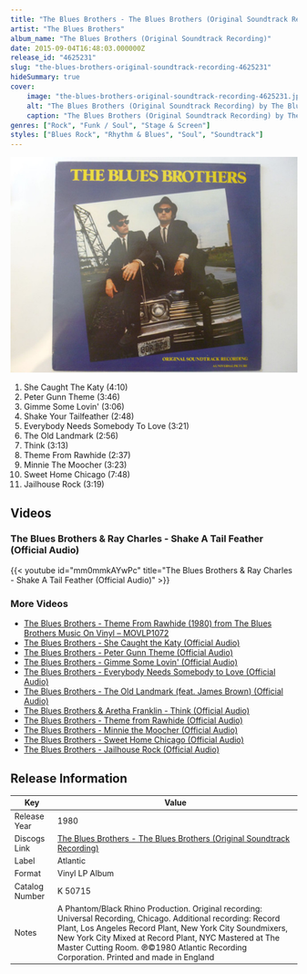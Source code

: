 ```yaml
---
title: "The Blues Brothers - The Blues Brothers (Original Soundtrack Recording)"
artist: "The Blues Brothers"
album_name: "The Blues Brothers (Original Soundtrack Recording)"
date: 2015-09-04T16:48:03.000000Z
release_id: "4625231"
slug: "the-blues-brothers-original-soundtrack-recording-4625231"
hideSummary: true
cover:
    image: "the-blues-brothers-original-soundtrack-recording-4625231.jpg"
    alt: "The Blues Brothers (Original Soundtrack Recording) by The Blues Brothers"
    caption: "The Blues Brothers (Original Soundtrack Recording) by The Blues Brothers"
genres: ["Rock", "Funk / Soul", "Stage & Screen"]
styles: ["Blues Rock", "Rhythm & Blues", "Soul", "Soundtrack"]
---
```


![The Blues Brothers (Original Soundtrack Recording) by The Blues Brothers](the-blues-brothers-original-soundtrack-recording-4625231.jpg)

<!-- section break -->

1. She Caught The Katy (4:10)
2. Peter Gunn Theme (3:46)
3. Gimme Some Lovin' (3:06)
4. Shake Your Tailfeather (2:48)
5. Everybody Needs Somebody To Love (3:21)
6. The Old Landmark (2:56)
7. Think (3:13)
8. Theme From Rawhide (2:37)
9. Minnie The Moocher (3:23)
10. Sweet Home Chicago (7:48)
11. Jailhouse Rock (3:19)

<!-- section break -->




## Videos
### The Blues Brothers & Ray Charles - Shake A Tail Feather (Official Audio)
{{< youtube id="mm0mmkAYwPc" title="The Blues Brothers & Ray Charles - Shake A Tail Feather (Official Audio)" >}}<br>

### More Videos

- [The Blues Brothers - Theme From Rawhide (1980) from The Blues Brothers Music On Vinyl – MOVLP1072](https://www.youtube.com/watch?v=SSo3LizTu_I)
- [The Blues Brothers - She Caught the Katy (Official Audio)](https://www.youtube.com/watch?v=o5xexv-dMrM)
- [The Blues Brothers - Peter Gunn Theme (Official Audio)](https://www.youtube.com/watch?v=9DgFOsEs-kE)
- [The Blues Brothers - Gimme Some Lovin' (Official Audio)](https://www.youtube.com/watch?v=-aqZmPInK3o)
- [The Blues Brothers - Everybody Needs Somebody to Love (Official Audio)](https://www.youtube.com/watch?v=wDvIGZ-_au4)
- [The Blues Brothers - The Old Landmark (feat. James Brown) (Official Audio)](https://www.youtube.com/watch?v=CmO7LQMVlaI)
- [The Blues Brothers & Aretha Franklin - Think (Official Audio)](https://www.youtube.com/watch?v=tc36-Li5eww)
- [The Blues Brothers - Theme from Rawhide (Official Audio)](https://www.youtube.com/watch?v=rtP7yH7l87w)
- [The Blues Brothers - Minnie the Moocher (Official Audio)](https://www.youtube.com/watch?v=NJqh_KX5x3o)
- [The Blues Brothers - Sweet Home Chicago (Official Audio)](https://www.youtube.com/watch?v=euJ22UqLD5Y)
- [The Blues Brothers - Jailhouse Rock (Official Audio)](https://www.youtube.com/watch?v=TosN2G1mmTs)


## Release Information
|  Key           | Value                                                |
| ---------------| ---------------------------------------------------- |
| Release Year   | 1980                                   |
| Discogs Link   | [The Blues Brothers - The Blues Brothers (Original Soundtrack Recording)](https://www.discogs.com/release/4625231-The-Blues-Brothers-The-Blues-Brothers-Original-Soundtrack-Recording) |
| Label          | Atlantic |
| Format         | Vinyl LP Album |
| Catalog Number | K 50715 |
| Notes | A Phantom/Black Rhino Production.  Original recording: Universal Recording, Chicago. Additional recording: Record Plant, Los Angeles Record Plant, New York City Soundmixers, New York City  Mixed at Record Plant, NYC Mastered at The Master Cutting Room.  ℗©1980 Atlantic Recording Corporation. Printed and made in England   |